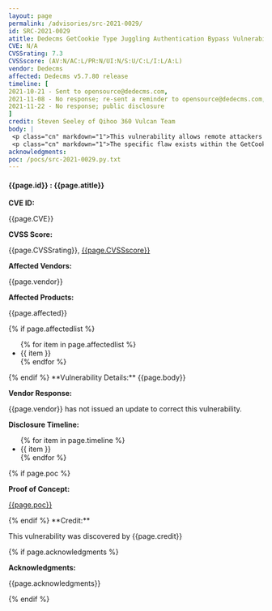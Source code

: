 ```yaml
---
layout: page
permalink: /advisories/src-2021-0029/
id: SRC-2021-0029
atitle: Dedecms GetCookie Type Juggling Authentication Bypass Vulnerability
CVE: N/A
CVSSrating: 7.3
CVSSscore: (AV:N/AC:L/PR:N/UI:N/S:U/C:L/I:L/A:L)
vendor: Dedecms
affected: Dedecms v5.7.80 release
timeline: [
2021-10-21 - Sent to opensource@dedecms.com,
2021-11-08 - No response; re-sent a reminder to opensource@dedecms.com,
2021-11-22 - No response; public disclosure
]
credit: Steven Seeley of Qihoo 360 Vulcan Team
body: |
 <p class="cn" markdown="1">This vulnerability allows remote attackers to bypass authentication on affected installations of Dedecms. Authentication is not required to exploit this vulnerability.</p>
 <p class="cn" markdown="1">The specific flaw exists within the GetCookie function. The issue results from a loose comparison check when verifying incoming authenticated requests. An attacker can leverage this vulnerability to bypass authentication on the system as a member user.</p>
acknowledgments:
poc: /pocs/src-2021-0029.py.txt
---
```


<h4><b>{{page.id}} : {{page.atitle}}</b></h4>

**CVE ID:**
<p class="cn">{{page.CVE}}</p>

**CVSS Score:**
<p class="cn">{{page.CVSSrating}}, <a href="https://nvd.nist.gov/vuln-metrics/cvss/v3-calculator?vector={{page.CVSSscore}}">{{page.CVSSscore}}</a></p>

**Affected Vendors:**
<p class="cn">{{page.vendor}}</p>

**Affected Products:**
<p class="cn">{{page.affected}}</p>
{% if page.affectedlist %}
<ul class="cn">
{% for item in page.affectedlist %}
  <li>{{ item }}</li>
{% endfor %}
</ul>
{% endif %}
**Vulnerability Details:**
{{page.body}}

**Vendor Response:**

<p class="cn">{{page.vendor}} has not issued an update to correct this vulnerability.</p>

**Disclosure Timeline:**
<ul class="cn">
{% for item in page.timeline %}
  <li>{{ item }}</li>
{% endfor %}
</ul>
{% if page.poc %}

**Proof of Concept:**
<p class="cn"><a href="{{page.poc}}">{{page.poc}}</a></p>
{% endif %}
**Credit:**
<p class="cn">This vulnerability was discovered by {{page.credit}}</p>
{% if page.acknowledgments %}

**Acknowledgments:**
<p class="cn">{{page.acknowledgments}}</p>
{% endif %}